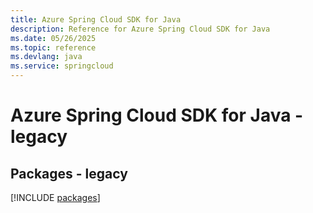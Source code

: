 ```yaml
---
title: Azure Spring Cloud SDK for Java
description: Reference for Azure Spring Cloud SDK for Java
ms.date: 05/26/2025
ms.topic: reference
ms.devlang: java
ms.service: springcloud
---
```

# Azure Spring Cloud SDK for Java - legacy
## Packages - legacy
[!INCLUDE [packages](spring-cloud-index.md)]